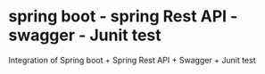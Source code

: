 # spring boot - spring Rest API - swagger - Junit test
Integration of Spring boot + Spring Rest API + Swagger + Junit test
